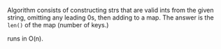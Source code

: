 Algorithm consists of constructing strs that are valid ints from the given string, omitting any leading 0s, then adding to a map. The answer is the `len()` of the map (number of keys.)

runs in O(n).
